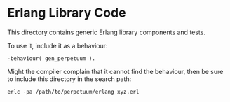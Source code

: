 # Erlang Library Code

This directory contains generic Erlang library components and tests.

To use it, include it as a behaviour:

    -behaviour( gen_perpetuum ).

Might the compiler complain that it cannot find the behaviour, then
be sure to include this directory in the search path:

    erlc -pa /path/to/perpetuum/erlang xyz.erl

